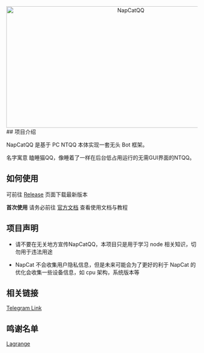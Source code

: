 <div align="center">
  <img src="https://socialify.git.ci/NapNeko/NCQQ_LLObv4/image?description=1&language=1&logo=https%3A%2F%2Fraw.githubusercontent.com%2FNapNeko%2FNapCatQQ%2Fmain%2Flogo.png&name=1&stargazers=1&theme=Auto" alt="NapCatQQ" width="640" height="320" />
</div>
## 项目介绍

NapCatQQ 是基于 PC NTQQ 本体实现一套无头 Bot 框架。

名字寓意 瞌睡猫QQ，像睡着了一样在后台低占用运行的无需GUI界面的NTQQ。

## 如何使用

可前往 [Release](https://github.com/NapNeko/NapCatQQ/releases/) 页面下载最新版本

**首次使用** 请务必前往 [官方文档](https://napneko.github.io/) 查看使用文档与教程


## 项目声明

* 请不要在无关地方宣传NapCatQQ，本项目只是用于学习 node 相关知识，切勿用于违法用途

* NapCat 不会收集用户隐私信息，但是未来可能会为了更好的利于 NapCat 的优化会收集一些设备信息，如 cpu 架构，系统版本等
  
## 相关链接
[Telegram Link](https://t.me/+nLZEnpne-pQ1OWFl)

## 鸣谢名单

[Lagrange](https://github.com/LagrangeDev/Lagrange.Core)

<!-- 
QQ群：545402644
-->
